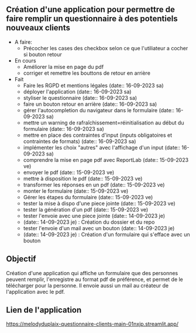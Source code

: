 ## Création d'une application pour permettre de faire remplir un questionnaire à des potentiels nouveaux clients

- A faire:
	- Précocher les cases des checkbox selon ce que l'utiliateur a cocher si bouton retour
- En cours
	- Améliorer la mise en page du pdf
	- corriger et remettre les bouttons de retour en arrière
- Fait
	- Faire les RGPD et mentions légales (date:: 16-09-2023 sa)
	- déployer l'application (date:: 16-09-2023 sa)
	- styliser le questionnaire (date:: 16-09-2023 sa)
	- faire un bouton retour en arrière (date:: 16-09-2023 sa)
	- gérer l'autocompletion du navigateur dans le formulaire (date:: 16-09-2023 sa)
	- mettre un warning de rafraîchissement=réinitialisation au début du formulaire (date:: 16-09-2023 sa)
	- mettre en place des contraintes d'input (inputs obligatoires et contraintes de formats) (date:: 16-09-2023 sa)
	- implémenter les choix "autres" avec l'affichage d'un input (date:: 16-09-2023 sa)
	- comprendre la mise en page pdf avec ReportLab (date:: 15-09-2023 ve)
	- envoyer le pdf (date:: 15-09-2023 ve)
	- mettre à disposition le pdf (date:: 15-09-2023 ve)
	- transformer les réponses en un pdf (date:: 15-09-2023 ve)
	- monter le formulaire (date:: 15-09-2023 ve)
	- Gérer les étapes du formulaire (date:: 15-09-2023 ve)
	- tester la mise à dispo d'une piece jointe (date:: 15-09-2023 ve)
	- tester la génération d'un pdf (date:: 15-09-2023 ve)
	- tester l'envoie avec une piece jointe (date:: 14-09-2023 je)
	- (date:: 14-09-2023 je) : Création du dossier et du repo
	- tester l'envoie d'un mail avec un bouton (date:: 14-09-2023 je)
	- (date:: 14-09-2023 je) : Création d'un formulaire qui s'efface avec un bouton

## Objectif

Création d'une application qui affiche un formulaire que des personnes peuvent remplir, l'enregistre au format pdf de préférence, et permet de le télécharger pour la personne. Il envoie aussi un mail au créateur de l'application avec le pdf.

## Lien de l'application 
https://melodyduplaix-questionnaire-clients-main-01nxjp.streamlit.app/

